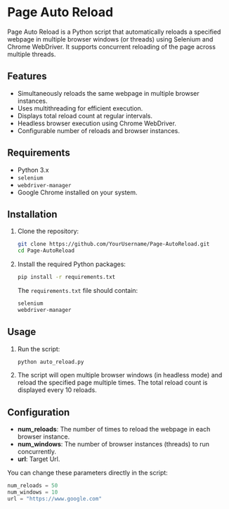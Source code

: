 # Page Auto Reload

Page Auto Reload is a Python script that automatically reloads a specified webpage in multiple browser windows (or threads) using Selenium and Chrome WebDriver. It supports concurrent reloading of the page across multiple threads.

## Features
- Simultaneously reloads the same webpage in multiple browser instances.
- Uses multithreading for efficient execution.
- Displays total reload count at regular intervals.
- Headless browser execution using Chrome WebDriver.
- Configurable number of reloads and browser instances.

## Requirements

- Python 3.x
- `selenium`
- `webdriver-manager`
- Google Chrome installed on your system.

## Installation

1. Clone the repository:
    ```bash
    git clone https://github.com/YourUsername/Page-AutoReload.git
    cd Page-AutoReload
    ```

2. Install the required Python packages:
    ```bash
    pip install -r requirements.txt
    ```

    The `requirements.txt` file should contain:
    ```txt
    selenium
    webdriver-manager
    ```

## Usage

1. Run the script:
    ```bash
    python auto_reload.py
    ```

2. The script will open multiple browser windows (in headless mode) and reload the specified page multiple times. The total reload count is displayed every 10 reloads.

## Configuration

- **num_reloads**: The number of times to reload the webpage in each browser instance.
- **num_windows**: The number of browser instances (threads) to run concurrently.
- **url**: Target Url.

You can change these parameters directly in the script:
```python
num_reloads = 50
num_windows = 10
url = "https://www.google.com"

